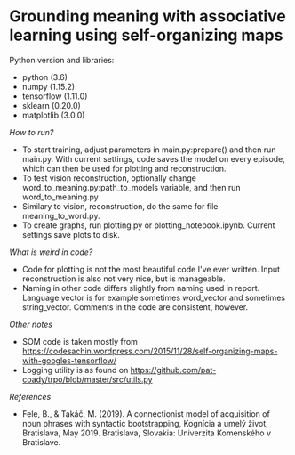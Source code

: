 # Grounding meaning with associative learning using self-organizing maps

Python version and libraries:
- python (3.6)
- numpy (1.15.2)
- tensorflow (1.11.0)
- sklearn (0.20.0)
- matplotlib (3.0.0)

*How to run?*

- To start training, adjust parameters in main.py:prepare() and then run main.py. With current settings, code saves the model on every episode, which can then be used for plotting and reconstruction.
- To test vision reconstruction, optionally change word_to_meaning.py:path_to_models variable, and then run word_to_meaning.py
- Similary to vision, reconstruction, do the same for file meaning_to_word.py.
- To create graphs, run plotting.py or plotting_notebook.ipynb. Current settings save plots to disk.

*What is weird in code?*

- Code for plotting is not the most beautiful code I've ever written. Input reconstruction is also not very nice, but is manageable.
- Naming in other code differs slightly from naming used in report. Language vector is for example sometimes word_vector and sometimes string_vector. Comments in the code are consistent, however.

*Other notes*

- SOM code is taken mostly from https://codesachin.wordpress.com/2015/11/28/self-organizing-maps-with-googles-tensorflow/
- Logging utility is as found on https://github.com/pat-coady/trpo/blob/master/src/utils.py

*References*

- Fele, B., & Takáč, M. (2019). A connectionist model of acquisition of noun phrases with syntactic bootstrapping, Kognícia a umelý život, Bratislava, May 2019. Bratislava, Slovakia: Univerzita Komenského v Bratislave.
